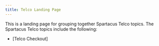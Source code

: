 ```yaml
---
title: Telco Landing Page
---
```


This is a landing page for grouping together Spartacus Telco topics. The Spartacus Telco topics include the following:

- [Telco Checkout]
